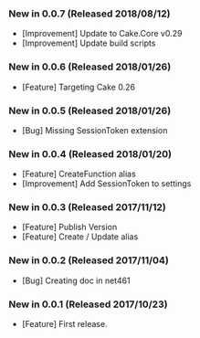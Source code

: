 ### New in 0.0.7 (Released 2018/08/12)
* [Improvement] Update to Cake.Core v0.29
* [Improvement] Update build scripts

### New in 0.0.6 (Released 2018/01/26)
* [Feature] Targeting Cake 0.26

### New in 0.0.5 (Released 2018/01/26)
* [Bug] Missing SessionToken extension

### New in 0.0.4 (Released 2018/01/20)
* [Feature] CreateFunction alias
* [Improvement] Add SessionToken to settings

### New in 0.0.3 (Released 2017/11/12)
* [Feature] Publish Version
* [Feature] Create / Update alias

### New in 0.0.2 (Released 2017/11/04)
* [Bug] Creating doc in net461

### New in 0.0.1 (Released 2017/10/23)
* [Feature] First release.